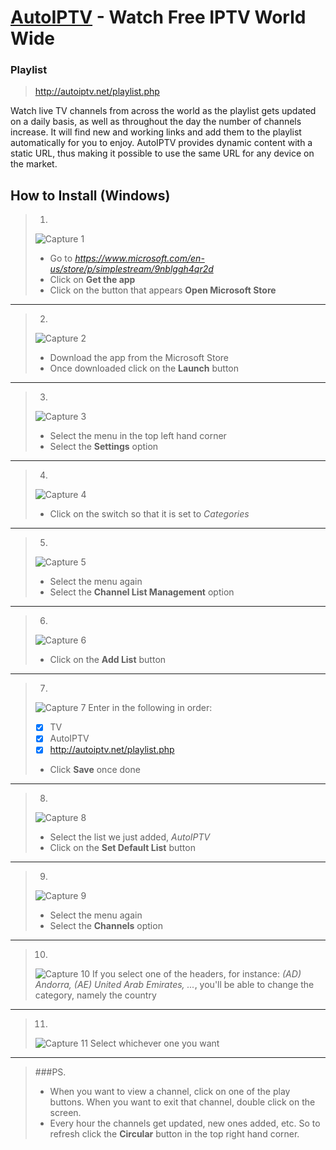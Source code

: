 # [AutoIPTV](http://autoiptv.net) - Watch Free IPTV World Wide

### Playlist

> http://autoiptv.net/playlist.php

Watch live TV channels from across the world as the playlist gets updated on a daily basis, as well as throughout the day the number of channels increase. It will find new and working links and add them to the playlist automatically for you to enjoy. AutoIPTV provides dynamic content with a static URL, thus making it possible to use the same URL for any device on the market.  

## How to Install (Windows)

> 1.
> ![Capture 1](images/Capture1.PNG)
> - Go to *https://www.microsoft.com/en-us/store/p/simplestream/9nblggh4qr2d*
> - Click on **Get the app**
> - Click on the button that appears **Open Microsoft Store**

----

> 2.
> ![Capture 2](images/Capture2.PNG)
> - Download the app from the Microsoft Store
> - Once downloaded click on the **Launch** button

----

> 3.
> ![Capture 3](images/Capture3.PNG)
> - Select the menu in the top left hand corner
> - Select the **Settings** option

----

> 4.
> ![Capture 4](images/Capture4.PNG)
> - Click on the switch so that it is set to *Categories*

----

> 5.
> ![Capture 5](images/Capture3.PNG)
> - Select the menu again
> - Select the **Channel List Management** option

----

> 6.
> ![Capture 6](images/Capture5.PNG)
> - Click on the **Add List** button

----

> 7.
> ![Capture 7](images/Capture6.PNG)
> Enter in the following in order:
> - [x] TV
> - [x] AutoIPTV
> - [x] http://autoiptv.net/playlist.php
> - Click **Save** once done

----

> 8.
> ![Capture 8](images/Capture7.PNG)
> - Select the list we just added, *AutoIPTV*
> - Click on the **Set Default List** button

----

> 9.
> ![Capture 9](images/Capture3.PNG)
> - Select the menu again
> - Select the **Channels** option

----

> 10.
> ![Capture 10](images/Capture8.PNG)
> If you select one of the headers, for instance: *(AD) Andorra, (AE) United Arab Emirates, ...*, you'll be able to change the category, namely the country

----

> 11.
> ![Capture 11](images/Capture9.PNG)
> Select whichever one you want

----

> ###PS. 
> - When you want to view a channel, click on one of the play buttons. When you want to exit that channel, double click on the screen.
> - Every hour the channels get updated, new ones added, etc. So to refresh click the **Circular** button in the top right hand corner.

